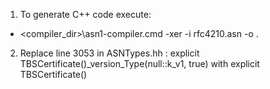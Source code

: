 1. To generate C++ code execute:
* <compiler_dir>\asn1-compiler.cmd -xer -i rfc4210.asn -o .

2. Replace line 3053 in ASNTypes.hh :
   explicit TBSCertificate()_version_Type(null::k_v1, true)
with
   explicit TBSCertificate()
